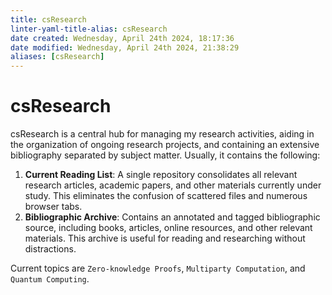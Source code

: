 ```yaml
---
title: csResearch
linter-yaml-title-alias: csResearch
date created: Wednesday, April 24th 2024, 18:17:36
date modified: Wednesday, April 24th 2024, 21:38:29
aliases: [csResearch]
---
```


# csResearch

csResearch is a central hub for managing my research activities, aiding in the organization of ongoing research projects, and containing an extensive bibliography separated by subject matter. Usually, it contains the following:

1. **Current Reading List**: A single repository consolidates all relevant research articles, academic papers, and other materials currently under study. This eliminates the confusion of scattered files and numerous browser tabs.      
2. **Bibliographic Archive**: Contains an annotated and tagged bibliographic source, including books, articles, online resources, and other relevant materials. This archive is useful for reading and researching without distractions.

Current topics are `Zero-knowledge Proofs`, `Multiparty Computation`, and `Quantum Computing`.
